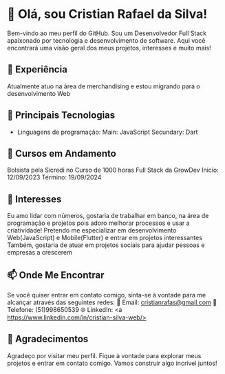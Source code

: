 # 👋 Olá, sou Cristian Rafael da Silva!

Bem-vindo ao meu perfil do GitHub. Sou um Desenvolvedor Full Stack apaixonado por tecnologia e desenvolvimento de software. Aqui você encontrará uma visão geral dos meus projetos, interesses e muito mais!

## 💼 Experiência

Atualmente atuo na área de merchandising e estou migrando para o desenvolvimento Web

## 🔧 Principais Tecnologias

- Linguagens de programação: 
Main: JavaScript
Secundary: Dart

## 🚀 Cursos em Andamento

Bolsista pela Sicredi no Curso de 1000 horas Full Stack da GrowDev
Inicio: 12/09/2023
Término: 19/09/2024

## 🌱 Interesses

Eu amo lidar com números, gostaria de trabalhar em banco, na área de programação e projetos pois adoro melhorar processos e usar a criatividade!
Pretendo me especializar em desenvolvimento Web(JavaScript) e Mobile(Flutter) e entrar em projetos interessantes
Também, gostaria de atuar em projetos sociais para ajudar pessoas e empresas a crescerem

## 📫 Onde Me Encontrar
Se você quiser entrar em contato comigo, sinta-se à vontade para me alcançar através das seguintes redes:
📧 Email: cristianrafas@gmail.com
📱 Telefone: (51)998650539
🌐 LinkedIn: <a https://www.linkedin.com/in/cristian-silva-web/>

## 🙏 Agradecimentos

Agradeço por visitar meu perfil. Fique à vontade para explorar meus projetos e entrar em contato comigo. Vamos construir algo incrível juntos!
